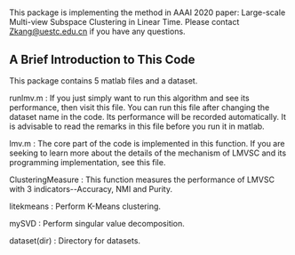 # 
This package is implementing the method in AAAI 2020 paper: Large-scale Multi-view Subspace Clustering in Linear Time. Please contact Zkang@uestc.edu.cn if you have any questions.

A Brief Introduction to This Code
-----------------------------------------------------------------------
This package contains 5 matlab files and a dataset.

runlmv.m : If you just simply want to run this algorithm and see its performance, then visit this file. You can run this file after changing the dataset name in the code. Its performance will be recorded automatically. It is advisable to read the remarks in this file before you run it in matlab.

lmv.m : The core part of the code is implemented in this function. If you are seeking to learn more about the details of the mechanism of LMVSC  and its programming implementation, see this file.

ClusteringMeasure : This function measures the performance of LMVSC with 3 indicators--Accuracy, NMI and Purity.

litekmeans : Perform K-Means clustering.

mySVD : Perform singular value decomposition.

dataset(dir) : Directory for datasets.
